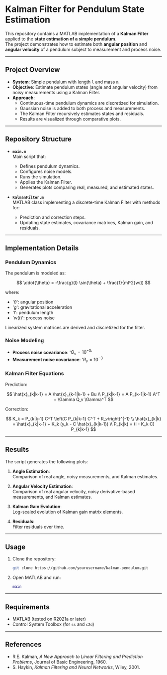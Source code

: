 # Kalman Filter for Pendulum State Estimation

This repository contains a MATLAB implementation of a **Kalman Filter** applied to the **state estimation of a simple pendulum**.  
The project demonstrates how to estimate both **angular position** and **angular velocity** of a pendulum subject to measurement and process noise.

---

## Project Overview

- **System**: Simple pendulum with length `l` and mass `m`.  
- **Objective**: Estimate pendulum states (angle and angular velocity) from noisy measurements using a Kalman Filter.  
- **Approach**:
  - Continuous-time pendulum dynamics are discretized for simulation.  
  - Gaussian noise is added to both process and measurements.  
  - The Kalman Filter recursively estimates states and residuals.  
  - Results are visualized through comparative plots.  

---

## Repository Structure

- **`main.m`**  
  Main script that:
  - Defines pendulum dynamics.  
  - Configures noise models.  
  - Runs the simulation.  
  - Applies the Kalman Filter.  
  - Generates plots comparing real, measured, and estimated states.  

- **`KalmanFilter.m`**  
  MATLAB class implementing a discrete-time Kalman Filter with methods for:
  - Prediction and correction steps.  
  - Updating state estimates, covariance matrices, Kalman gain, and residuals.  

---

## Implementation Details

### Pendulum Dynamics

The pendulum is modeled as:

$$
\ddot{\theta} = -\frac{g}{l} \sin(\theta) + \frac{1}{ml^2}w(t)
$$

where:
- '$\theta$': angular position  
- '$g$': gravitational acceleration  
- '$l$': pendulum length  
- '$w(t)$': process noise  

Linearized system matrices are derived and discretized for the filter.

### Noise Modeling

- **Process noise covariance**: '$Q_v = 10^{-3}$' 
- **Measurement noise covariance**: '$R_v = 10^{-3}$  

### Kalman Filter Equations

Prediction:

$$
\hat{x}_{k|k-1} = A \hat{x}_{k-1|k-1} + Bu \\
P_{k|k-1} = A P_{k-1|k-1} A^T + \Gamma Q_v \Gamma^T
$$

Correction:

$$
K_k = P_{k|k-1} C^T \left(C P_{k|k-1} C^T + R_v\right)^{-1} \\
\hat{x}_{k|k} = \hat{x}_{k|k-1} + K_k (y_k - C \hat{x}_{k|k-1}) \\
P_{k|k} = (I - K_k C) P_{k|k-1} 
$$


---

## Results

The script generates the following plots:

1. **Angle Estimation**:  
   Comparison of real angle, noisy measurements, and Kalman estimates.

2. **Angular Velocity Estimation**:  
   Comparison of real angular velocity, noisy derivative-based measurements, and Kalman estimates.

3. **Kalman Gain Evolution**:  
   Log-scaled evolution of Kalman gain matrix elements.

4. **Residuals**:  
   Filter residuals over time.

---

## Usage

1. Clone the repository:
   ```bash
   git clone https://github.com/yourusername/kalman-pendulum.git
   ```
2. Open MATLAB and run:
   ```matlab
   main
   ```

---

## Requirements

- MATLAB (tested on R2021a or later)  
- Control System Toolbox (for `ss` and `c2d`)  

---

## References

- R.E. Kalman, *A New Approach to Linear Filtering and Prediction Problems*, Journal of Basic Engineering, 1960.  
- S. Haykin, *Kalman Filtering and Neural Networks*, Wiley, 2001.  
